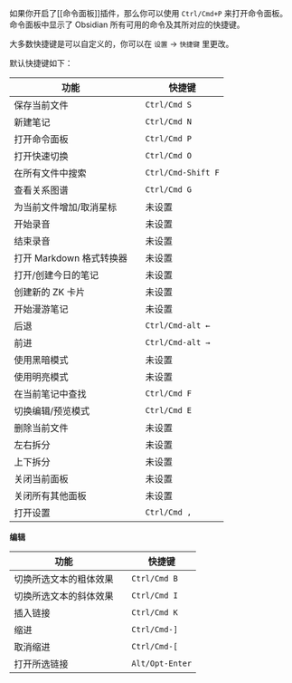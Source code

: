 如果你开启了[[命令面板]]插件，那么你可以使用 `Ctrl/Cmd+P` 来打开命令面板。命令面板中显示了 Obsidian 所有可用的命令及其所对应的快捷键。

大多数快捷键是可以自定义的，你可以在 `设置` -> `快捷键` 里更改。

默认快捷键如下：

| 功能                     |     | 快捷键             |
| ------------------------ | --- | ------------------ |
| 保存当前文件             |     | `Ctrl/Cmd S`       |
| 新建笔记                 |     | `Ctrl/Cmd N`       |
| 打开命令面板             |     | `Ctrl/Cmd P`       |
| 打开快速切换             |     | `Ctrl/Cmd O`       |
| 在所有文件中搜索         |     | `Ctrl/Cmd-Shift F` |
| 查看关系图谱             |     | `Ctrl/Cmd G`       |
| 为当前文件增加/取消星标  |     | 未设置             |
| 开始录音                 |     | 未设置             |
| 结束录音                 |     | 未设置             |
| 打开 Markdown 格式转换器 |     | 未设置             |
| 打开/创建今日的笔记      |     | 未设置             |
| 创建新的 ZK 卡片         |     | 未设置             |
| 开始漫游笔记             |     | 未设置             |
| 后退                     |     | `Ctrl/Cmd-alt ←`   |
| 前进                     |     | `Ctrl/Cmd-alt →`   |
| 使用黑暗模式             |     | 未设置             |
| 使用明亮模式             |     | 未设置             |
| 在当前笔记中查找         |     | `Ctrl/Cmd F`       |
| 切换编辑/预览模式        |     | `Ctrl/Cmd E`       |
| 删除当前文件             |     | 未设置             |
| 左右拆分                 |     | 未设置             |
| 上下拆分                 |     | 未设置             |
| 关闭当前面板             |     | 未设置             |
| 关闭所有其他面板         |     | 未设置             |
| 打开设置                 |     | `Ctrl/Cmd ,`       |

**编辑**

| 功能                   |     | 快捷键          |
| ---------------------- | --- | --------------- |
| 切换所选文本的粗体效果 |     | `Ctrl/Cmd B`    |
| 切换所选文本的斜体效果 |     | `Ctrl/Cmd I`    |
| 插入链接               |     | `Ctrl/Cmd K`    |
| 缩进                   |     | `Ctrl/Cmd-]`    |
| 取消缩进               |     | `Ctrl/Cmd-[`    |
| 打开所选链接           |     | `Alt/Opt-Enter` |


